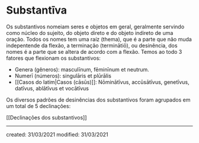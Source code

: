# Substantīva
Os substantivos nomeiam seres e objetos em geral, geralmente servindo como núcleo do sujeito, do objeto direto e do objeto indireto de uma oração.
Todos os nomes tem uma raíz (thema), que é a parte que não muda indepentende da flexão, a terminação (terminātiō), ou desinência, dos nomes é a parte que se altera de acordo com a flexão. Temos ao todo 3 fatores que flexionam os substantivos:
- Genera (gêneros): masculīnum, fēminīnum et neutrum.
- Numerī (números): singulāris et plūrālis
- [[Casos do latim|Casos (cāsūs)]]: Nōminātīvus, accūsātīvus, genetīvus, datīvus, ablātīvus et vocātīvus

Os diversos padrões de desinências dos substantivos foram agrupados em um total de 5 declinações:

[[Declinações dos substantivos]]

---

created: 31/03/2021
modified: 31/03/2021
